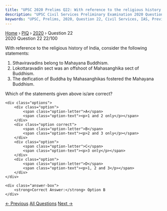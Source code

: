 ```yaml
---
title: "UPSC 2020 Prelims Q22: With reference to the religious history of India, consider t..."
description: "UPSC Civil Services Preliminary Examination 2020 Question 22 with options and answer"
keywords: "UPSC, Prelims, 2020, Question 22, Civil Services, IAS, Previous Year Questions"
---
```


<nav class="breadcrumb">
    <a href="../../">Home</a>
    <span>›</span>
    <a href="../">PIQ</a>
    <span>›</span>
    <a href="./">2020</a>
    <span>›</span>
    <span>Question 22</span>
</nav>

<div class="question-header">
    <div class="question-meta">
        <span class="year-badge">2020</span>
        <span class="question-number">Question 22</span>
        <span class="progress">22/100</span>
    </div>
    <div class="progress-bar">
        <div class="progress-fill" style="width: 22.0%"></div>
    </div>
</div>

<div class="question-content">
    <div class="question-text">
        <p>With reference to the religious history of India, consider the following<br />
statements:</p>
<ol>
<li>Sthaviravadins belong to Mahayana Buddhism.</li>
<li>Lokottaravadin sect was an offshoot of Mahasanghika sect of Buddhism.</li>
<li>The deification of Buddha by Mahasanghikas fostered the Mahayana Buddhism.</li>
</ol>
<p>Which of the statements given above is/are correct?</p>
    </div>
    
    <div class="options">
        <div class="option">
            <span class="option-letter">A</span>
            <span class="option-text"><p>1 and 2 only</p></span>
        </div>
        <div class="option correct">
            <span class="option-letter">B</span>
            <span class="option-text"><p>2 and 3 only</p></span>
        </div>
        <div class="option">
            <span class="option-letter">C</span>
            <span class="option-text"><p>3 only</p></span>
        </div>
        <div class="option">
            <span class="option-letter">D</span>
            <span class="option-text"><p>1, 2 and 3</p></span>
        </div>
    </div>

    <div class="answer-box">
        <strong>Correct Answer:</strong> Option B
    </div>
</div>

<div class="question-nav">
    <a href="../q021-with-reference-to-the-history-of-india-consider-th/" class="nav-btn prev">← Previous</a>
    <a href="../" class="nav-btn center">All Questions</a>
    <a href="../q023-which-of-the-following-statements-correctly-explai/" class="nav-btn next">Next →</a>
</div>
